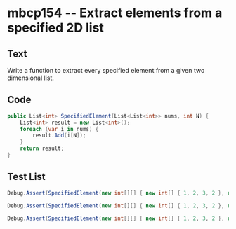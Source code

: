 # mbcp154 -- Extract elements from a specified 2D list

## Text

Write a function to extract every specified element from a given two dimensional list.

## Code

```csharp
public List<int> SpecifiedElement(List<List<int>> nums, int N) {
    List<int> result = new List<int>();
    foreach (var i in nums) {
        result.Add(i[N]);
    }
    return result;
}
```

## Test List

```csharp
Debug.Assert(SpecifiedElement(new int[][] { new int[] { 1, 2, 3, 2 }, new int[] { 4, 5, 6, 2 }, new int[] { 7, 1, 9, 5 } }, 0).SequenceEqual(new int[] { 1, 4, 7 }));
```

```csharp
Debug.Assert(SpecifiedElement(new int[][] { new int[] { 1, 2, 3, 2 }, new int[] { 4, 5, 6, 2 }, new int[] { 7, 1, 9, 5 } }, 2).SequenceEqual(new int[] { 3, 6, 9 }));
```

```csharp
Debug.Assert(SpecifiedElement(new int[][] { new int[] { 1, 2, 3, 2 }, new int[] { 4, 5, 6, 2 }, new int[] { 7, 1, 9, 5 } }, 3).SequenceEqual(new int[] { 2, 2, 5 }));
```
